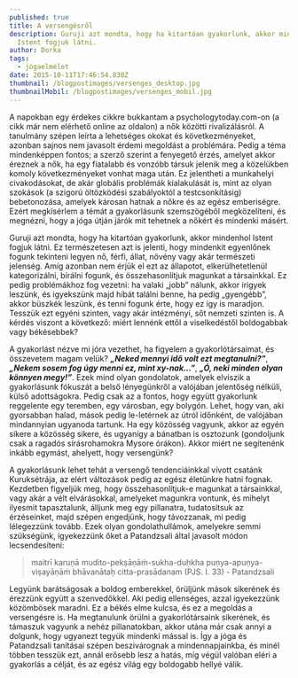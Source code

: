 ```yaml
---
published: true
title: A versengésről
description: Guruji azt mondta, hogy ha kitartóan gyakorlunk, akkor mindenhol
  Istent fogjuk látni.
author: Dorka
tags:
  - jógaelmélet
date: 2015-10-11T17:46:54.830Z
thumbnail: /blogpostimages/versenges_desktop.jpg
thumbnailMobil: /blogpostimages/versenges_mobil.jpg
---
```

A napokban egy érdekes cikkre bukkantam a psychologytoday.com-on (a cikk már nem elérhető online az oldalon) a nők közötti rivalizálásról. A tanulmány szépen leírta a lehetséges okokat és következményeket, azonban sajnos nem javasolt érdemi megoldást a problémára. Pedig a téma mindenképpen fontos; a szerző szerint a fenyegető érzés, amelyet akkor éreznek a nők, ha egy fiatalabb és vonzóbb társuk jelenik meg a közelükben komoly következményeket vonhat maga után. Ez jelentheti a munkahelyi civakodásokat, de akár globális problémák kialakulását is, mint az olyan szokások (a szigorú öltözködési szabályoktól a testcsonkításig) bebetonozása, amelyek károsan hatnak a nőkre és az egész emberiségre. Ezért megkísérlem a témát a gyakorlásunk szemszögéből megközelíteni, és megnézni, hogy a jóga útján járók mit tehetnek a nőkért és mindenki másért.

Guruji azt mondta, hogy ha kitartóan gyakorlunk, akkor mindenhol Istent fogjuk látni. Ez természetesen azt is jelenti, hogy mindenkit egyenlőnek fogunk tekinteni legyen nő, férfi, állat, növény vagy akár természeti jelenség. Amíg azonban nem érjük el ezt az állapotot, elkerülhetetlenül kategorizálni, bírálni fogunk, és összehasonlítjuk magunkat a társainkkal. Ez pedig problémákhoz fog vezetni: ha valaki „jobb” nálunk, akkor irigyek leszünk, és igyekszünk majd hibát találni benne, ha pedig „gyengébb”, akkor büszkék leszünk, és tenni fogunk érte, hogy ez így is maradjon. Tesszük ezt egyéni szinten, vagy akár intézményi, sőt nemzeti szinten is. A kérdés viszont a következő: miért lennénk ettől a viselkedéstől boldogabbak vagy békésebbek?

A gyakorlást nézve mi jóra vezethet, ha figyelem a gyakorlótársaimat, és összevetem magam velük? ***„Neked mennyi idő volt ezt megtanulni?”***, ***„Nekem sosem fog úgy menni ez, mint xy-nak…”***, ***„Ó, neki minden olyan könnyen megy!”***. Ezek mind olyan gondolatok, amelyek elviszik a gyakorlásunk fókuszát a belső lényegünkről a valójában jelentőség nélküli, külső adottságokra. Pedig csak az a fontos, hogy együtt gyakorlunk reggelente egy teremben, egy városban, egy bolygón. Lehet, hogy van, aki gyorsabban halad, mások pedig le-letérnek az útról időnként, de valójában mindannyian ugyanoda tartunk. Ha egy közösség vagyunk, akkor az egyén sikere a közösség sikere, és ugyanígy a bánatban is osztozunk (gondoljunk csak a ragadós sírásrohamokra Mysore órákon). Akkor miért ne segítenénk inkább egymást, ahelyett, hogy versengünk?

A gyakorlásunk lehet tehát a versengő tendenciáinkkal vívott csatánk Kuruksétrája, az elért változások pedig az egész életünkre hatni fognak. Kezdetben figyeljük meg, hogy összehasonlítjuk-e magunkat a társainkkal, vagy akár a vélt elvárásokkal, amelyeket magunkra vontunk, és mihelyt ilyesmit tapasztalunk, álljunk meg egy pillanatra, tudatosítsuk az érzéseinket, majd szépen engedjünk, hogy távozzanak, mi pedig lélegezzünk tovább. Ezek olyan gondolathullámok, amelyekre semmi szükségünk, igyekezzünk őket a Patandzsali által javasolt módon lecsendesíteni:

> maitrī karuṇā mudito-pekṣāṇāṁ-sukha-duḥkha puṇya-apuṇya-viṣayāṇāṁ bhāvanātaḥ citta-prasādanam (PJS. I. 33) - Patandzsali

Legyünk barátságosak a boldog emberekkel, örüljünk mások sikerének és érezzünk együtt a szenvedőkkel. Aki pedig ellenséges, azzal igyekezzünk közömbösek maradni. Ez a békés elme kulcsa, és ez a megoldás a versengésre is. Ha megtanulunk örülni a gyakorlótársaink sikerének, és támaszuk vagyunk a nehéz pillanatokban, akkor utána már csak annyi a dolgunk, hogy ugyanezt tegyük mindenki mással is. Így a jóga és Patandzsali tanításai szépen beszivárognak a mindennapjainkba, és minél többen tesszük ezt, annál erősebb lesz a hatás, míg végül valóban eléri a gyakorlás a célját, és az egész világ egy boldogabb hellyé válik.
